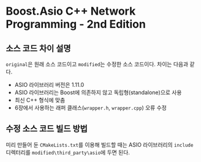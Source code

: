 # Boost.Asio C++ Network Programming - 2nd Edition

## 소스 코드 차이 설명

```original```은 원래 소스 코드이고 ```modified```는 수정한 소스 코드이다. 차이는 다음과 같다.

* ASIO 라이브러리 버전은 1.11.0
* ASIO 라이브러리는 Boost에 의존하지 않고 독립형(standalone)으로 사용
* 최신 C++ 형식에 맞춤
* 6장에서 사용하는 래퍼 클래스(```wrapper.h```, ```wrapper.cpp```) 오류 수정

## 수정 소스 코드 빌드 방법

미리 만들어 둔 ```CMakeLists.txt```를 이용해 빌드할 때는 ASIO 라이브러리의 ```include``` 디렉터리를 ```modified\third_party\asio```에 두면 된다.

